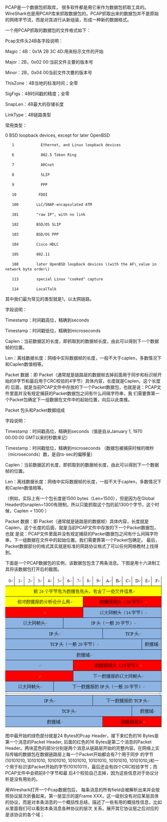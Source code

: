 PCAP是一个数据包抓取库， 很多软件都是用它来作为数据包抓取工具的。 WireShark也是用PCAP库来抓取数据包的。PCAP抓取出来的数据包并不是原始的网络字节流，而是对其进行从新组装，形成一种新的数据格式。

一个用PCAP抓取的数据包的文件格式如下：

Pcap文件头24B各字段说明：

Magic：4B：0x1A 2B 3C 4D:用来标示文件的开始

Major：2B，0x02 00:当前文件主要的版本号

Minor：2B，0x04 00当前文件次要的版本号

ThisZone：4B当地的标准时间；全零

SigFigs：4B时间戳的精度；全零

SnapLen：4B最大的存储长度

LinkType：4B链路类型

常用类型：

0            BSD loopback devices, except for later OpenBSD

```
   1            Ethernet, and Linux loopback devices

   6            802.5 Token Ring

   7            ARCnet

   8            SLIP

   9            PPP

   10          FDDI

   100        LLC/SNAP-encapsulated ATM

   101        "raw IP", with no link

   102        BSD/OS SLIP

   103        BSD/OS PPP

   104        Cisco HDLC

   105        802.11

   108        later OpenBSD loopback devices \(with the AF\_value in network byte order\)

   113        special Linux "cooked" capture

   114        LocalTalk
```

其中我们最为常见的类型就是1，以太网链路。

字段说明：

Timestamp：时间戳高位，精确到seconds

Timestamp：时间戳低位，精确到microseconds

Caplen：当前数据区的长度，即抓取到的数据帧长度，由此可以得到下一个数据帧的位置。

Len：离线数据长度：网络中实际数据帧的长度，一般不大于caplen，多数情况下和Caplen数值相等。

Packet 数据：即 Packet（通常就是链路层的数据帧去掉前面用于同步和标识帧开始的8字节和最后用于CRC校验的4字节）具体内容，长度就是Caplen，这个长度的 后面，就是当前PCAP文件中存放的下一个Packet数据包，也就是说：PCAP文件里面并没有规定捕获的Packet数据包之间有什么间隔字符串，我 们需要靠第一个Packet包确定下一组数据在文件中的起始位置，向后以此类推。

Packet 包头和Packet数据组成

字段说明：

Timestamp：时间戳高位，精确到seconds（值是自从January 1, 1970 00:00:00 GMT以来的秒数来记）

Timestamp：时间戳低位，精确到microseconds （数据包被捕获时候的微秒（microseconds）数，是自ts-sec的偏移量）

Caplen：当前数据区的长度，即抓取到的数据帧长度，由此可以得到下一个数据帧的位置。

Len：离线数据长度：网络中实际数据帧的长度，一般不大于caplen，多数情况下和Caplen数值相等。

（例如，实际上有一个包长度是1500 bytes（Len=1500），但是因为在Global Header的snaplen=1300有限制，所以只能抓取这个包的前1300个字节，这个时候，Caplen = 1300 ）

Packet 数据：即 Packet（通常就是链路层的数据帧）具体内容，长度就是Caplen，这个长度的后面，就是当前PCAP文件中存放的下一个Packet数据包，也就 是说：PCAP文件里面并没有规定捕获的Packet数据包之间有什么间隔字符串，下一组数据在文件中的起始位置。我们需要靠第一个Packet包确定。 最后，Packet数据部分的格式其实就是标准的网路协议格式了可以任何网络教材上找得到。

下面是一个PCAP数据包的实例，该数据包包含了两条消息。下图是用十六进制工具将该数据包打开后的截图。

![](/assets/importpcap.png)

图中最开始的绿色部分就是24 Bytes的Pcap Header，接下来红色的16 Bytes是第一个消息的Packet Header, 后面的红色的16 Bytes是第二个消息的Packet Header。两块蓝色的部分分别是两个消息从链路层开始的完整内容。在网络上实际传输的数据包在数据链路层上每一个Packet开始都会有7个用于同步 的字节\(10101010, 10101010, 10101010, 10101010, 10101010, 10101010, 10101010,\)和一个用于标识该Packet开始的字节\(10101011\)，最后还会有四个CRC校验字节；而PCAP文件中会把前8个字节和最 后4个校验自己去掉，因为这些信息对于协议分析是没有用处的。

用Wireshark打开一个Pcap数据包后， 每条消息的所有field会被解析出来并会按照协议层次折叠起来。第一层显示的是Frame XXX，这一级别没有对应某层具体的协议，而是对本条消息的一个概括性总结，描述了一些有用的概括性信息，比如从里面我们可以看到本条消息各种协议的层次 关系，展开其它协议层之后对应的是该协议的各个域；

